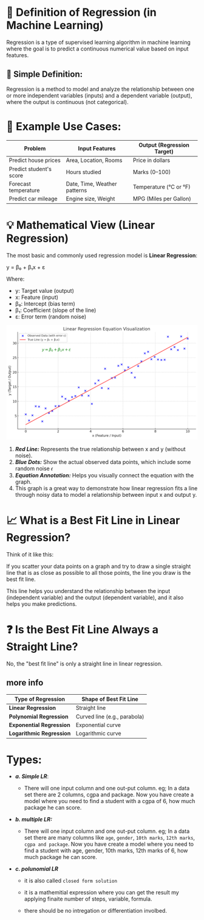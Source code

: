 #  📘 Definition of Regression (in Machine Learning)
Regression is a type of supervised learning algorithm in machine learning where the goal is to predict a continuous numerical value based on input features.

## 📌 Simple Definition:
Regression is a method to model and analyze the relationship between one or more independent variables (inputs) and a dependent variable (output), where the output is continuous (not categorical).

# 🧠 Example Use Cases:

| Problem                 | Input Features               | Output (Regression Target) |
| ----------------------- | ---------------------------- | -------------------------- |
| Predict house prices    | Area, Location, Rooms        | Price in dollars           |
| Predict student's score | Hours studied                | Marks (0–100)              |
| Forecast temperature    | Date, Time, Weather patterns | Temperature (°C or °F)     |
| Predict car mileage     | Engine size, Weight          | MPG (Miles per Gallon)     |


# 💡 Mathematical View (Linear Regression)

The most basic and commonly used regression model is **Linear Regression**:

y = β₀ + β₁x + ε

Where:
- y: Target value (output)
- x: Feature (input)
- β₀: Intercept (bias term)
- β₁: Coefficient (slope of the line)
- ε: Error term (random noise)

![alt text](image.png)

1. ***Red Line:*** Represents the true relationship between x and y (without noise).
2. ***Blue Dots:*** Show the actual observed data points, which include some random noise 𝜖
3. ***Equation Annotation:*** Helps you visually connect the equation with the graph.
4. This graph is a great way to demonstrate how linear regression fits a line through noisy data to model a relationship between input
x and output
y.

# 📈 What is a Best Fit Line in Linear Regression?
Think of it like this:

If you scatter your data points on a graph and try to draw a single straight line that is as close as possible to all those points, the line you draw is the best fit line.

This line helps you understand the relationship between the input (independent variable) and the output (dependent variable), and it also helps you make predictions.

# ❓ Is the Best Fit Line Always a Straight Line?
No, the "best fit line" is only a straight line in linear regression.

## more info
 | Type of Regression         | Shape of Best Fit Line       |
| -------------------------- | ---------------------------- |
| **Linear Regression**      | Straight line                |
| **Polynomial Regression**  | Curved line (e.g., parabola) |
| **Exponential Regression** | Exponential curve            |
| **Logarithmic Regression** | Logarithmic curve            |

# Types:
- ***a. Simple LR***:
    - There will one input column and one out-put column. eg; In a data set there are 2 columns, cgpa and package. Now you have create a model where you need to find a student with a cgpa of 6, how much package he can score.

- ***b. multiple LR:***
    - There will one input column and one out-put column. eg; In a data set there are many columns like `age`, `gender`, `10th marks`, `12th marks`, `cgpa and package`. Now you have create a model where you need to find a student with age, gender, 10th marks, 12th marks of 6, how much package he can score.


- ***c. polunomial LR***

    - it is also called `closed form solution`
    - it is a mathemitial expression where you can get the result my applying finaite number of steps, variable, formula.

    - there should be no intregation or differentiation involbed.